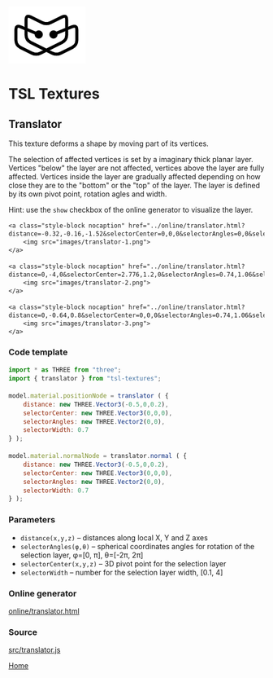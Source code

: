 <img class="logo" src="../assets/logo/logo.png">


# TSL Textures


## Translator

This texture deforms a shape by moving part of its vertices.

The selection of affected vertices is set by a imaginary thick planar
layer. Vertices "below" the layer are not affected, vertices above the layer are
fully affected. Vertices inside the layer are gradually affected depending on
how close they are to the "bottom" or the "top" of the layer. The layer is
defined by its own pivot point, rotation agles and width.

Hint: use the `show` checkbox of the online generator to visualize the layer.

<p class="gallery">

	<a class="style-block nocaption" href="../online/translator.html?distance=-0.32,-0.16,-1.52&selectorCenter=0,0,0&selectorAngles=0,0&selectorWidth=0.4992">
		<img src="images/translator-1.png">
	</a>

	<a class="style-block nocaption" href="../online/translator.html?distance=0,-4,0&selectorCenter=2.776,1.2,0&selectorAngles=0.74,1.06&selectorWidth=4">
		<img src="images/translator-2.png">
	</a>

	<a class="style-block nocaption" href="../online/translator.html?distance=0,-0.64,0.8&selectorCenter=0,0,0&selectorAngles=0.74,1.06&selectorWidth=0.7137">
		<img src="images/translator-3.png">
	</a>

</p>


### Code template

```js
import * as THREE from "three";
import { translator } from "tsl-textures";

model.material.positionNode = translator ( {
	distance: new THREE.Vector3(-0.5,0,0.2),
	selectorCenter: new THREE.Vector3(0,0,0),
	selectorAngles: new THREE.Vector2(0,0),
	selectorWidth: 0.7
} );

model.material.normalNode = translator.normal ( {
	distance: new THREE.Vector3(-0.5,0,0.2),
	selectorCenter: new THREE.Vector3(0,0,0),
	selectorAngles: new THREE.Vector2(0,0),
	selectorWidth: 0.7
} );
```


### Parameters

* `distance(x,y,z)` &ndash; distances along local X, Y and Z axes
* `selectorAngles(φ,θ)` &ndash; spherical coordinates angles for rotation of the selection layer, φ=[0, &pi;], θ=[-2&pi;, 2&pi;]
* `selectorCenter(x,y,z)` &ndash; 3D pivot point for the selection layer
* `selectorWidth` &ndash; number for the selection layer width, [0.1, 4]


### Online generator

[online/translator.html](../online/translator.html)


### Source

[src/translator.js](https://github.com/boytchev/tsl-textures/blob/main/src/translator.js)


		
<div class="footnote">
	<a href="../">Home</a>
</div>